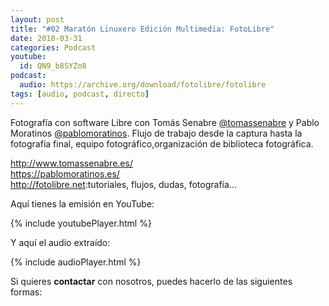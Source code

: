 ```yaml
---
layout: post
title: "#02 Maratón Linuxero Edición Multimedia: FotoLibre"
date: 2018-03-31
categories: Podcast
youtube:
  id: QN9_b8SYZo8
podcast:
  audio: https://archive.org/download/fotolibre/fotolibre
tags: [audio, podcast, directo]
---
```

Fotografía con software Libre con Tomás Senabre [@tomassenabre](https://twitter.com/tomassenabre) y Pablo Moratinos [@pablomoratinos](https://twitter.com/pablomoratinos). Flujo de trabajo desde la captura hasta la fotografía final, equipo fotográfico,organización de biblioteca fotográfica.

<http://www.tomassenabre.es/>  
<https://pablomoratinos.es/>  
<http://fotolibre.net>:tutoriales, flujos, dudas, fotografía...

Aquí tienes la emisión en YouTube:

{% include youtubePlayer.html %}

Y aquí el audio extraído:

{% include audioPlayer.html %}

Si quieres **contactar** con nosotros, puedes hacerlo de las siguientes formas: 
